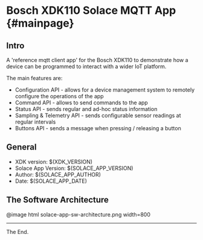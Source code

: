 # Bosch XDK110 Solace MQTT App  {#mainpage}

## Intro
A 'reference mqtt client app' for the Bosch XDK110 to demonstrate how a device can be programmed to interact with a wider IoT platform.

The main features are:
- Configuration API - allows for a device management system to remotely configure the operations of the app
- Command API - allows to send commands to the app
- Status API - sends regular and ad-hoc status information
- Sampling & Telemetry API - sends configurable sensor readings at regular intervals
- Buttons API - sends a message when pressing / releasing a button

## General
* XDK version: $(XDK_VERSION)
* Solace App Version: $(SOLACE_APP_VERSION)
* Author: $(SOLACE_APP_AUTHOR)
* Date: $(SOLACE_APP_DATE)

## The Software Architecture


@image html solace-app-sw-architecture.png width=800


----
The End.
